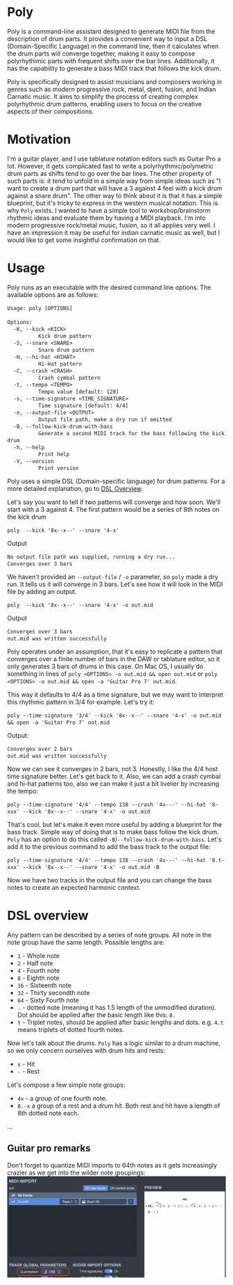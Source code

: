 # Poly

Poly is a command-line assistant designed to generate MIDI file from the description of drum parts. It provides a convenient way to input a DSL (Domain-Specific Language) in the command line, then it calculates when the drum parts will converge together, making it easy to compose polyrhythimic parts with frequent shifts over the bar lines. Additionally, it has the capability to generate a bass MIDI track that follows the kick drum.

Poly is specifically designed to assist musicians and composers working in genres such as modern progressive rock, metal, djent, fusion, and Indian Carnatic music. It aims to simplify the process of creating complex polyrhythmic drum patterns, enabling users to focus on the creative aspects of their compositions.

# Motivation

I'm a guitar player, and I use tablature notation editors such as Guitar Pro a lot. However, it gets complicated fast to write a polyrhythmic/polymetric drum parts as shifts tend to go over the bar lines. The other property of such parts is: it tend to unfold in a simple way from simple ideas such as "I want to create a drum part that will have a 3 against 4 feel with a kick drum against a snare drum". The other way to think about it is that it has a simple blueprint, but it's tricky to express in the western musical notation. This is why `Poly` exists. I wanted to have a simple tool to workshop/brainstorm rhythmic ideas and evaluate them by having a MIDI playback. I'm into modern progressive rock/metal music, fusion, so it all applies very well. I have an impression it may be useful for indian carnatic music as well, but I would like to get some insightful confirmation on that.

# Usage

Poly runs as an executable with the desired command line options. The available options are as follows:

```
Usage: poly [OPTIONS]

Options:
  -K, --kick <KICK>
          Kick drum pattern
  -S, --snare <SNARE>
          Snare drum pattern
  -H, --hi-hat <HIHAT>
          Hi-Hat pattern
  -C, --crash <CRASH>
          Crash cymbal pattern
  -t, --tempo <TEMPO>
          Tempo value [default: 120]
  -s, --time-signature <TIME_SIGNATURE>
          Time signature [default: 4/4]
  -o, --output-file <OUTPUT>
          Output file path, make a dry run if omitted
  -B, --follow-kick-drum-with-bass
          Generate a second MIDI track for the bass following the kick drum
  -h, --help
          Print help
  -V, --version
          Print version
```

Poly uses a simple DSL (Domain-specific language) for drum patterns. For a more detailed explanation, go to [DSL Overview](#dsl-overview).

Let's say you want to tell if two patterns will converge and how soon. We'll start with a 3 against 4. The first pattern would be a series of 8th notes on the kick drum

```
poly  --kick '8x--x--' --snare '4-x'
```
Output
```
No output file path was supplied, running a dry run...
Converges over 3 bars
```

We haven't provided an `--output-file` / `-o` parameter, so `poly` made a dry run. It tells us it will converge in 3 bars. Let's see how it will look in the MIDI file by adding an output.

```
poly  --kick '8x--x--' --snare '4-x' -o out.mid
```
Output
```
Converges over 3 bars
out.mid was written successfully
```

Poly operates under an assumption, that it's easy to replicate a pattern that converges over a finite number of bars in the DAW or tablature editor, so it only generates 3 bars of drums in this case. On Mac OS, I usually do something in lines of `poly <OPTIONS> -o out.mid && open out.mid` or `poly <OPTIONS> -o out.mid && open -a 'Guitar Pro 7' out.mid`.

This way it defaults to 4/4 as a time signature, but we may want to interpret this rhythmic pattern in 3/4 for example. Let's try it:

```
poly --time-signature '3/4' --kick '8x--x--' --snare '4-x' -o out.mid && open -a 'Guitar Pro 7' out.mid
```
Output:
```
Converges over 2 bars
out.mid was written successfully
```

Now we can see it converges in 2 bars, not 3. Honestly, I like the 4/4 host time signature better. Let's get back to it. Also, we can add a crash cymbal and hi-hat patterns too, also we can make it just a bit livelier by increasing the tempo:

```
poly --time-signature '4/4' --tempo 138 --crash '4x---' --hi-hat '8-xxx' --kick '8x--x--' --snare '4-x' -o out.mid
```

That's cool, but let's make it even more useful by adding a blueprint for the bass track. Simple way of doing that is to make bass follow the kick drum. `Poly` has an option to do this called `-B`/`--follow-kick-drum-with-bass`. Let's add it to the previous command to add the bass track to the output file:

```
poly --time-signature '4/4' --tempo 138 --crash '4x---' --hi-hat '8.t-xxx' --kick '8x--x--' --snare '4-x' -o out.mid -B
```

Now we have two tracks in the output file and you can change the bass notes to create an expected harmonic context.

# DSL overview

Any pattern can be described by a series of note groups. All note in the note group have the same length. Possible lengths are:
* `1` - Whole note
* `2` - Half note
* `4` - Fourth note
* `8` - Eighth note
* `16` - Sixteenth note
* `32` - Thirty secondth note
* `64` - Sixty Fourth note
* `.` - dotted note (meaning it has 1.5 length of the unmodified duration). Dot should be applied after the basic length like this: `8.`
* `t` - Triplet notes, should be applied after basic lengths and dots. e.g. `4.t` means triplets of dotted fourth notes.

Now let's talk about the drums. `Poly` has a logic similar to a drum machine, so we only concern ourselves with drum hits and rests:
* `x` - Hit
* `-` - Rest

Let's compose a few simple note groups:
* `4x` - a group of one fourth note.
* `8.-x` a group of a rest and a drum hit. Both rest and hit have a length of 8th dotted note each.

...

## Guitar pro remarks

Don't forget to quantize MIDI imports to 64th notes as it gets increasingly crazier as we get into the wilder note groupings:
![Guitar Pro Import](doc/Guitar-Pro-Import.png)



